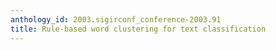 ```yaml
---
anthology_id: 2003.sigirconf_conference-2003.91
title: Rule-based word clustering for text classification
---
```

